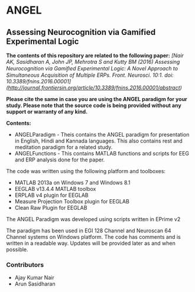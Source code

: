 # ANGEL
## Assessing Neurocognition via Gamified Experimental Logic

**The contents of this repository are related to the following paper:**
*[Nair AK, Sasidharan A, John JP, Mehrotra S and Kutty BM (2016) Assessing Neurocognition via Gamiﬁed Experimental Logic: A Novel Approach to Simultaneous Acquisition of Multiple ERPs. Front. Neurosci. 10:1. doi: 10.3389/fnins.2016.00001] (http://journal.frontiersin.org/article/10.3389/fnins.2016.00001/abstract)*

**Please cite the same in case you are using the ANGEL paradigm for your study. Please note that the source code is being provided without any support or warranty of any kind.** 

**Contents:**
* ANGELParadigm - Theis contains the ANGEL paradigm for presentation in English, Hindi and Kannada languages. This also contains rest and meditation paradigm for a related study. 
* ANGELFunctions - This contains MATLAB functions and scripts for EEG and ERP analysis done for the paper.

The code was written using the following platform and toolboxes:
* MATLAB 2013a on Windows 7 and Windows 8.1
* EEGLAB v13.4.4 MATLAB toolbox 
* ERPLAB v4 plugin for EEGLAB
* Measure Projection Toolbox plugin for EEGLAB
* Clean Raw Plugin for EEGLAB

The ANGEL Paradigm was developed using scripts written in EPrime v2
 
The paradigm has been used in EGI 128 Channel and Neuroscan 64 Channel systems on Windows platform. The code has comments and is written in a readable way. Updates will be provided later as and when possible. 

### Contributors 
* Ajay Kumar Nair
* Arun Sasidharan
